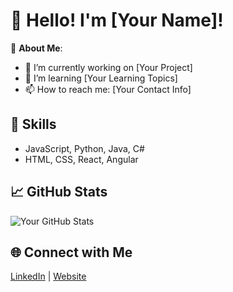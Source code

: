 # 👋 Hello! I'm [Your Name]!

🌟 **About Me**:
- 🔭 I’m currently working on [Your Project]
- 🌱 I’m learning [Your Learning Topics]
- 📫 How to reach me: [Your Contact Info]

## 🚀 Skills
- JavaScript, Python, Java, C#
- HTML, CSS, React, Angular

## 📈 GitHub Stats
![Your GitHub Stats](https://github-readme-stats.vercel.app/api?username=your-username&show_icons=true&theme=radical)

## 🌐 Connect with Me
[LinkedIn](https://linkedin.com/in/your-profile) | [Website](https://your-website.com)
